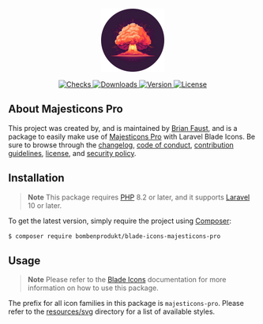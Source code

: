 <p align="center">
    <a href="https://bombenprodukt.com" target="_blank">
        <img src="https://raw.githubusercontent.com/BombenProdukt/assets/main/logo-text.svg" width="128" alt="BombenProdukt Logo" />
    </a>
</p>

<p align="center">
    <a href="https://github.com/faustbrian/blade-icons-majesticons-pro/actions">
        <img src="https://badge.sh/github/check-runs/BombenProdukt/blade-icons-majesticons-pro" alt="Checks" />
    </a>
    <a href="https://packagist.org/packages/bombenprodukt/blade-icons-majesticons-pro">
        <img src="https://badge.sh/packagist/downloads/BombenProdukt/blade-icons-majesticons-pro" alt="Downloads" />
    </a>
    <a href="https://packagist.org/packages/bombenprodukt/blade-icons-majesticons-pro">
        <img src="https://badge.sh/packagist/version/BombenProdukt/blade-icons-majesticons-pro" alt="Version" />
    </a>
    <a href="https://packagist.org/packages/bombenprodukt/blade-icons-majesticons-pro">
        <img src="https://badge.sh/packagist/license/BombenProdukt/blade-icons-majesticons-pro" alt="License" />
    </a>
</p>

## About Majesticons Pro

This project was created by, and is maintained by [Brian Faust](https://github.com/faustbrian), and is a package to easily make use of [Majesticons Pro](https://www.majesticons.com/pro/) with Laravel Blade Icons. Be sure to browse through the [changelog](CHANGELOG.md), [code of conduct](.github/CODE_OF_CONDUCT.md), [contribution guidelines](.github/CONTRIBUTING.md), [license](LICENSE), and [security policy](.github/SECURITY.md).

## Installation

> **Note**
> This package requires [PHP](https://www.php.net/) 8.2 or later, and it supports [Laravel](https://laravel.com/) 10 or later.

To get the latest version, simply require the project using [Composer](https://getcomposer.org/):

```bash
$ composer require bombenprodukt/blade-icons-majesticons-pro
```

## Usage

> **Note**
> Please refer to the [Blade Icons](https://github.com/faustbrian/blade-icons) documentation for more information on how to use this package.

The prefix for all icon families in this package is `majesticons-pro`. Please refer to the [resources/svg](/resources/svg) directory for a list of available styles.
